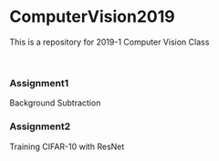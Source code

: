# ComputerVision2019
This is a repository for 2019-1 Computer Vision Class

<br>

### Assignment1
Background Subtraction

### Assignment2
Training CIFAR-10 with ResNet
